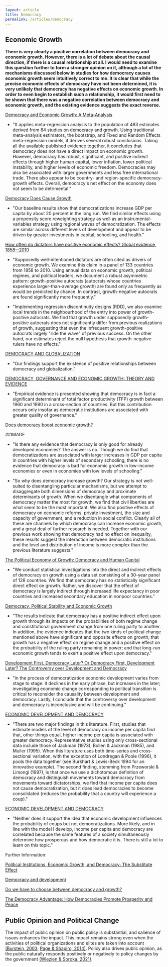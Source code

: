 ```yaml
---
layout: article
title: Democracy
permalink: /articles/democracy
---
```


<div markdown="1">

## Economic Growth

**There is very clearly a positive correlation between democracy and economic growth. However, there is a lot of debate about the causal direction, if there is a causal relationship at all. I would need to examine this question further to form a stronger opinion on it, although a lot of the mechanisms discussed below in studies for how democracy causes economic growth seem intuitively correct to me. It is clear that while the precise economic effects of democracy have not been determined, it is very unlikely that democracy has negative effects on economic growth. In order to even begin to establish such a relationship, it would first need to be shown that there was a negative correlation between democracy and economic growth, and the existing evidence suggests the exact reverse.**

[Democracy and Economic Growth: A Meta-Analysis](https://onlinelibrary.wiley.com/doi/full/10.1111/j.1540-5907.2007.00299.x)

-   "It applies meta-regression analysis to the population of 483 estimates derived from 84 studies on democracy and growth. Using traditional meta-analysis estimators, the bootstrap, and Fixed and Random Effects meta-regression models, it derives several robust conclusions. Taking all the available published evidence together, it concludes that democracy does not have a direct impact on economic growth. However, democracy has robust, significant, and positive indirect effects through higher human capital, lower inflation, lower political instability, and higher levels of economic freedom. Democracies may also be associated with larger governments and less free international trade. There also appear to be country- and region-specific democracy-growth effects. Overall, democracy's net effect on the economy does not seem to be detrimental."

[Democracy Does Cause Growth](https://www.journals.uchicago.edu/doi/abs/10.1086/700936)

-   "Our baseline results show that democratizations increase GDP per capita by about 20 percent in the long run. We find similar effects using a propensity score reweighting strategy as well as an instrumental-variables strategy using regional waves of democratization. The effects are similar across different levels of development and appear to be driven by greater investments in capital, schooling, and health."

[How often do dictators have positive economic effects? Global evidence, 1858--2010](https://www.sciencedirect.com/science/article/pii/S1048984317308093)

-   "Supposedly well-intentioned dictators are often cited as drivers of economic growth. We examine this claim in a panel of 133 countries from 1858 to 2010. Using annual data on economic growth, political regimes, and political leaders, we document a robust asymmetric pattern: growth-positive autocrats (autocrats whose countries experience larger-than-average growth) are found only as frequently as would be predicted by chance. In contrast, growth-negative autocrats are found significantly more frequently."

-   "Implementing regression discontinuity designs (RDD), we also examine local trends in the neighbourhood of the entry into power of growth-positive autocrats. We find that growth under supposedly growth-positive autocrats does not significantly differ from previous realizations of growth, suggesting that even the infrequent growth-positive autocrats largely "ride the wave" of previous success. On the other hand, our estimates reject the null hypothesis that growth-negative rulers have no effects."

[DEMOCRACY AND GLOBALIZATION](https://0x0.la/u/fcovCUN.pdf)

-   "Our findings support the existence of positive relationships between democracy and globalization."

[DEMOCRACY, GOVERNANCE AND ECONOMIC GROWTH: THEORY AND EVIDENCE](http://www.columbia.edu/~flr9/documents/Rivera-Batiz_Democracy_Governance_Growth.pdf)

-   "Empirical evidence is presented showing that democracy is in fact a significant determinant of total factor productivity (TFP) growth between 1960 and 1990 in a cross-section of countries. But this contribution occurs only insofar as democratic institutions are associated with greater quality of governance."

[Does democracy boost economic growth?](https://www.weforum.org/agenda/2014/05/democracy-boost-economic-growth/)

##IMAGE

-   "Is there any evidence that democracy is only good for already developed economies? The answer is no. Though we do find that democratizations are associated with larger increases in GDP per capita in countries with higher levels of secondary schooling, there is no evidence that democracy is bad for economic growth in low-income economies or even in economies with low levels of schooling."

-   "So why does democracy increase growth? Our strategy is not well-suited to disentangling particular mechanisms, but we attempt to disaggregate both dimensions of democracy and proximate determinants of growth. When we disentangle what components of democracy matter the most for growth, we find that civil liberties are what seem to be the most important. We also find positive effects of democracy on economic reforms, private investment, the size and capacity of government, and a reduction in social conflict. Clearly all of these are channels by which democracy can increase economic growth, and a great deal of further research is needed. Together with our previous work showing that democracy had no effect on inequality, these results suggest the interaction between democratic institutions and the level and distribution of income is more complex than the previous literature suggests."

[The Political Economy of Growth: Democracy and Human Capital](https://onlinelibrary.wiley.com/doi/10.1111/1540-5907.00023)

-   "We conduct statistical investigations into the direct and indirect effects of democracy on growth using a data set consisting of a 30-year panel of 128 countries. We find that democracy has no statistically significant direct effect on growth. Rather, we discover that the effect of democracy is largely indirect through increased life expectancy in poor countries and increased secondary education in nonpoor countries."

[Democracy, Political Stability and Economic Growth](https://www.cambridge.org/core/journals/british-journal-of-political-science/article/democracy-political-stability-and-economic-growth/1630FBD0E7690CAF595EE9C612E405AE)

-   "The results indicate that democracy has a positive indirect effect upon growth through its impacts on the probabilities of both regime change and constitutional government change from one ruling party to another. In addition, the evidence indicates that the two kinds of political change mentioned above have significant and opposite effects on growth; that growth has a negative effect on regime change and a positive effect on the probability of the ruling party remaining in power; and that long-run economic growth tends to exert a positive effect upon democracy."

[Development First, Democracy Later? Or Democracy First, Development Later? The Controversy over Development and Democracy](https://www.democracy.uci.edu/files/docs/conferences/grad/chen.pdf)

-   "in the process of democratization economic development varies from stage to stage: it declines in the early phrase, but increases in the later; investigating economic change corresponding to political transition is critical to reconsider the causality between development and democracy. Lastly, I conclude that the controversy over development and democracy is inconclusive and will be continuing."

[ECONOMIC DEVELOPMENT AND DEMOCRACY](https://scholar.harvard.edu/jrobinson/files/jr_econdevelopment.pdf)

-   "There are two major findings in this literature. First, studies that estimate models of the level of democracy on income per capita find that, other things equal, higher income per capita is associated with greater democracy. Representative studies using only cross-sectional data include those of Jackman (1973), Bollen & Jackman (1985), and Muller (1995). When this literature uses both time-series and cross-sectional variation, with the exception of Londregan & Poole (1996), it pools the data together (see Burkhart & Lewis-Beck 1994 for an innovative example). The second finding, stemming from Przeworski & Limongi (1997), is that once we use a dichotomous definition of democracy and distinguish movements toward democracy from movements toward dictatorships, we find that income per capita does not cause democratization, but it does lead democracies to become consolidated (reduces the probability that a country will experience a coup)."

[ECONOMIC DEVELOPMENT AND DEMOCRACY](https://scholar.harvard.edu/jrobinson/files/jr_econdevelopment.pdf)

-   "Neither does it support the idea that economic development influences the probability of coups but not democratizations. More likely, and in line with the model I develop, income per capita and democracy are correlated because the same features of a society simultaneously determine how prosperous and how democratic it is. There is still a lot to learn on this topic."

Further Information:

[Political Institutions, Economic Growth, and Democracy: The Substitute Effect](https://www.brookings.edu/opinions/political-institutions-economic-growth-and-democracy-the-substitute-effect/)

[Democracy and development](http://www-personal.umd.umich.edu/~delittle/Democracy%20and%20development.pdf)

[Do we have to choose between democracy and growth?](https://www.weforum.org/agenda/2015/04/do-we-have-to-choose-between-democracy-and-growth/)

[The Democracy Advantage: How Democracies Promote Prosperity and Peace](https://web.archive.org/web/20060628061201/http://carnegiecouncil.org/viewMedia.php/prmTemplateID/9/prmID/5129)

## Public Opinion and Political Change

The impact of public opinion on public policy is substantial, and salience of issues enhances the impact. This impact remains strong even when the activities of political organizations and elites are taken into account [(Burstein, 2003;](https://www.jstor.org/stable/3219881#metadata_info_tab_contents)  [Page & Shapiro, 2014)](https://www.cambridge.org/core/journals/american-political-science-review/article/abs/effects-of-public-opinion-on-policy/856B172A7DC19A7EB72C569A7F6F2104). Policy also drives public opinion, as the public naturally responds positively or negatively to policy changes by the government [(Wlezien & Soroka, 2021)](https://oxfordre.com/politics/view/10.1093/acrefore/9780190228637.001.0001/acrefore-9780190228637-e-74).

</div>
